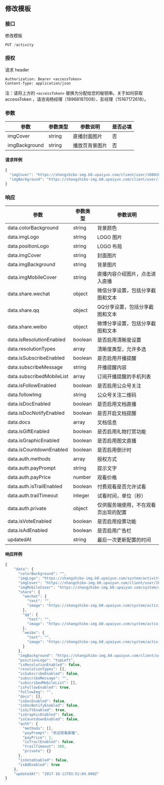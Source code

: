 ## 修改模板

### 接口

修改模板

```js
PUT /activity
```

### 授权

请求 header

```
Authorization: Bearer <accessToken>
Content-Type: application/json
```
注：请将上方的 `<accessToken>` 替换为分配给您的秘钥串。关于如何获取 accessToken ，请咨询杨经理（18968187008）、彭经理（15167172618）。

### 参数

| 参数            | 参数类型   | 参数说明    | 是否必填 |
| ------------- | ------ | ------- | ---- |
| imgCover      | string | 直播封面图片  | 否    |
| imgBackground | string | 播放页背景图片 | 否    |

#### 请求样例

```js
{
  "imgCover": "https://shangzhibo-img.b0.upaiyun.com/client/user/100020/1507690130834/1507690130805_01.jpg",
  "imgBackground": "https://shangzhibo-img.b0.upaiyun.com/client/user/100020/1507693918419/1507693918391_08.jpg"
}
```

### 响应

| 参数                        | 参数类型    | 参数说明               |
| ------------------------- | ------- | ------------------ |
| data.colorBackground      | string  | 背景颜色               |
| data.imgLogo              | string  | LOGO 图片            |
| data.positionLogo         | string  | LOGO 布局            |
| data.imgCover             | string  | 封面图片               |
| data.imgBackground        | string  | 背景图片               |
| data.imgMobileCover       | string  | 直播内容介绍图片，点击进入直播    |
| data.share.wechat         | object  | 微信分享设置，包括分享截图和文本   |
| data.share.qq             | object  | QQ分享设置，包括分享截图和文本   |
| data.share.weibo          | object  | 微博分享设置，包括分享截图和文本   |
| data.isResolutionEnabled  | boolean | 是否启用清晰度设置          |
| data.resolutionTypes      | array   | 清晰度类型，允许多选         |
| data.isSubscribeEnabled   | boolean | 是否启用开播提醒           |
| data.subscribeMessage     | string  | 开播提醒内容             |
| data.subscribedMobileList | array   | 订阅开播提醒的手机列表        |
| data.isFollowEnabled      | boolean | 是否启用公众号关注          |
| data.followImg            | string  | 公众号关注二维码           |
| data.isDocEnabled         | boolean | 是否启用文档直播           |
| data.isDocNotifyEnabled   | boolean | 是否开启文档提醒           |
| data.docs                 | array   | 文档信息               |
| data.isGiftEnabled        | boolean | 是否启用礼物打赏功能         |
| data.isGraphicEnabled     | boolean | 是否启用图文直播           |
| data.isCountdownEnabled   | boolean | 是否启用倒计时            |
| data.auth.methods         | array   | 授权方式               |
| data.auth.payPrompt       | string  | 提示文字               |
| data.auth.payPrice        | number  | 观看价格               |
| data.auth.isTrailEnabled  | boolean | 付费观看是否允许试看         |
| data.auth.trailTimeout    | integer | 试看时间，单位（秒）         |
| data.auth.private         | object  | 仅供服务端使用，不在观看页出现的配置 |
| data.isVoteEnabled        | boolean | 是否启用投票功能           |
| data.isAdEnabled          | boolean | 是否启用广告栏            |
| updatedAt                 | string  | 最后一次更新配置的时间        |

#### 响应样例

```js
{
    "data": {
      "colorBackground": "",
      "imgLogo": "https://shangzhibo-img.b0.upaiyun.com/system/activity/template/default-logo.svg",
      "imgCover": "https://shangzhibo-img.b0.upaiyun.com/client/user/100020/1507690130834/1507690130805_01.jpg",
      "imgMobileCover": "https://shangzhibo-img.b0.upaiyun.com/system/activity/template/default-mobile-index.png",
      "share": {
        "wechat": {
          "text": "",
          "image": "https://shangzhibo-img.b0.upaiyun.com/system/activity/template/default-share-img.png"
        },
        "qq": {
          "text": "",
          "image": "https://shangzhibo-img.b0.upaiyun.com/system/activity/template/default-share-img.png"
        },
        "weibo": {
          "text": "",
          "image": "https://shangzhibo-img.b0.upaiyun.com/system/activity/template/default-share-img.png"
        }
      },
      "imgBackground": "https://shangzhibo-img.b0.upaiyun.com/client/user/100020/1507693918419/1507693918391_08.jpg",
      "positionLogo": "topLeft",
      "isResolutionEnabled": false,
      "resolutionTypes": [],
      "isSubscribeEnabled": false,
      "subscribeMessage": "",
      "subscribedMobileList": [],
      "isFollowEnabled": true,
      "followImg": "",
      "docs": [],
      "isDocEnabled": false,
      "isDocNotifyEnabled": false,
      "isGiftEnabled": true,
      "isGraphicEnabled": false,
      "isCountdownEnabled": false,
      "auth": {
        "methods": [],
        "payPrompt": "欢迎观看直播",
        "payPrice": 1,
        "isTrailEnabled": false,
        "trailTimeout": 300,
        "private": {}
      },
      "isVoteEnabled": false,
      "isAdEnabled": true
    },
    "updatedAt": "2017-10-11T03:52:04.000Z"
}
```

